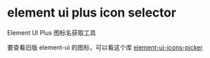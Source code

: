 # element ui plus icon selector

Element UI Plus 图标名获取工具

要查看旧版 element-ui 的图标，可以看这个库 [element-ui-icons-picker](https://github.com/KyleBing/element-ui-icons-picker)
